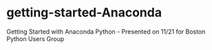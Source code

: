 # getting-started-Anaconda
Getting Started with Anaconda Python - Presented on 11/21 for Boston Python Users Group
